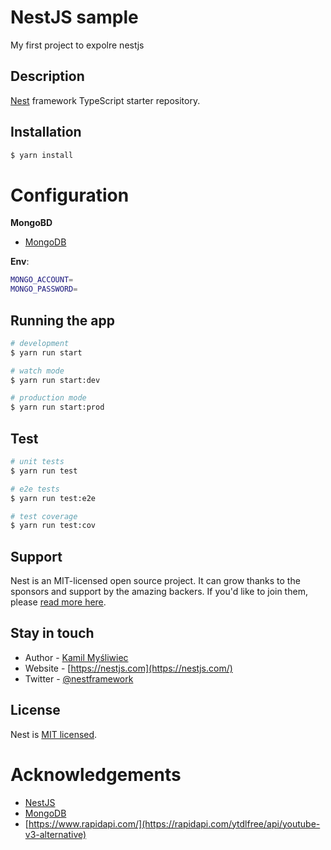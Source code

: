# NestJS sample

My first project to expolre nestjs

## Description

[Nest](https://github.com/nestjs/nest) framework TypeScript starter repository.

## Installation

```bash
$ yarn install
```
# Configuration

**MongoBD**
- [MongoDB](https://cloud.mongodb.com/)



**Env**:

```bash
MONGO_ACCOUNT=
MONGO_PASSWORD=
```

## Running the app

```bash
# development
$ yarn run start

# watch mode
$ yarn run start:dev

# production mode
$ yarn run start:prod
```

## Test

```bash
# unit tests
$ yarn run test

# e2e tests
$ yarn run test:e2e

# test coverage
$ yarn run test:cov
```

## Support

Nest is an MIT-licensed open source project. It can grow thanks to the sponsors and support by the amazing backers. If you'd like to join them, please [read more here](https://docs.nestjs.com/support).

## Stay in touch

- Author - [Kamil Myśliwiec](https://kamilmysliwiec.com)
- Website - [https://nestjs.com](https://nestjs.com/)
- Twitter - [@nestframework](https://twitter.com/nestframework)

## License

Nest is [MIT licensed](LICENSE).


# Acknowledgements

- [NestJS](https://nestjs.com/)
- [MongoDB](https://cloud.mongodb.com/)
- [https://www.rapidapi.com/](https://rapidapi.com/ytdlfree/api/youtube-v3-alternative)